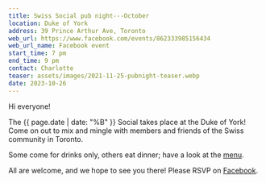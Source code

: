 ```yaml
---
title: Swiss Social pub night---October
location: Duke of York
address: 39 Prince Arthur Ave, Toronto
web_url: https://www.facebook.com/events/862333985156434
web_url_name: Facebook event
start_time: 7 pm
end_time: 9 pm
contact: Charlotte
teaser: assets/images/2021-11-25-pubnight-teaser.webp
date: 2023-10-26
---
```


Hi everyone!

The {{ page.date | date: "%B" }} Social takes place at the Duke of York! Come
on out to mix and mingle with members and friends of the Swiss community in
Toronto.

Some come for drinks only, others eat dinner; have a look at the [menu].

All are welcome, and we hope to see you there! Please RSVP on [Facebook].

[menu]: <https://dukepubs.ca/duke-of-york/>
[facebook]: <{{ page.web_url }}>
